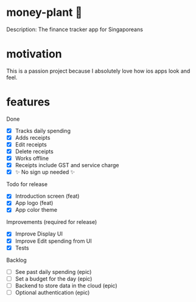 # money-plant 🌱
Description: The finance tracker app for Singaporeans

# motivation 
This is a passion project because I absolutely love how ios apps look and feel.

# features
Done
- [X] Tracks daily spending
- [X] Adds receipts
- [X] Edit receipts
- [X] Delete receipts
- [X] Works offline
- [X] Receipts include GST and service charge
- [X] ✨ No sign up needed ✨      

Todo for release
- [X] Introduction screen (feat)
- [X] App logo (feat)
- [X] App color theme
      
Improvements (required for release)
- [X] Improve Display UI
- [X] Improve Edit spending from UI
- [X] Tests

Backlog
- [ ] See past daily spending (epic)
- [ ] Set a budget for the day (epic)
- [ ] Backend to store data in the cloud (epic)
- [ ] Optional authentication (epic)
